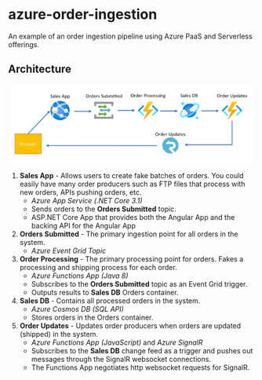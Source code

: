 # azure-order-ingestion
An example of an order ingestion pipeline using Azure PaaS and Serverless offerings.

## Architecture
![Architectural Diagram](./architecture.png)

1. **Sales App** - Allows users to create fake batches of orders. You could easily have many order producers such as FTP files that process with new orders, APIs pushing orders, etc.
   * *Azure App Service (.NET Core 3.1)*
   * Sends orders to the **Orders Submitted** topic.
   * ASP.NET Core App that provides both the Angular App and the backing API for the Angular App
1. **Orders Submitted** - The primary ingestion point for all orders in the system.
   * *Azure Event Grid Topic*
1. **Order Processing** - The primary processing point for orders. Fakes a processing and shipping process for each order.
   * *Azure Functions App (Java 8)*
   * Subscribes to the **Orders Submitted** topic as an Event Grid trigger.
   * Outputs results to **Sales DB** Orders container.
1. **Sales DB** - Contains all processed orders in the system.
   * *Azure Cosmos DB (SQL API)*
   * Stores orders in the Orders container.
1. **Order Updates** - Updates order producers when orders are updated (shipped) in the system.
   * *Azure Functions App (JavaScript)* and *Azure SignalR*
   * Subscribes to the **Sales DB** change feed as a trigger and pushes out messages through the SignalR websocket connections.
   * The Functions App negotiates http websocket requests for SignalR.

